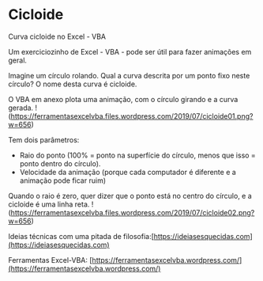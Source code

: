 # Cicloide
Curva cicloide no Excel - VBA

Um exerciciozinho de Excel - VBA - pode ser útil para fazer animações em geral.

Imagine um círculo rolando. Qual a curva descrita por um ponto fixo neste círculo? O nome desta curva é cicloide.


O VBA em anexo plota uma animação, com o círculo girando e a curva gerada.
!(https://ferramentasexcelvba.files.wordpress.com/2019/07/cicloide01.png?w=656)
 

Tem dois parâmetros:
- Raio do ponto (100% = ponto na superfície do círculo, menos que isso = ponto dentro do círculo).
- Velocidade da animação (porque cada computador é diferente e a animação pode ficar ruim)

Quando o raio é zero, quer dizer que o ponto está no centro do círculo, e a cicloide é uma linha reta.
!(https://ferramentasexcelvba.files.wordpress.com/2019/07/cicloide02.png?w=656)
 


Ideias técnicas com uma pitada de filosofia:[https://ideiasesquecidas.com](https://ideiasesquecidas.com)

Ferramentas Excel-VBA: [https://ferramentasexcelvba.wordpress.com/](https://ferramentasexcelvba.wordpress.com/)
